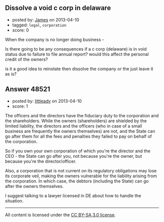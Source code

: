 ## Dissolve a void c corp in delaware

- posted by: [James](https://stackexchange.com/users/-1/25831-james) on 2013-04-10
- tagged: `legal`, `corporation`
- score: 0

When the company is no longer doing business -

Is there going to be any consequences if a c corp (delaware) is in void status due to failure to file annual report? would this affect the personal credit of the owners? 

is it a good idea to reinstate then dissolve the company or the just leave it as is?


## Answer 48521

- posted by: [littleadv](https://stackexchange.com/users/-1/13808-littleadv) on 2013-04-10
- score: 1

The officers and the directors have the fiduciary duty to the corporation and the shareholders. While the owners (shareholders) are shielded by the limited liability, the directors and the officers (who in case of a small business are frequently the owners themselves) are not, and the State can go after them for all the fees and penalties they failed to pay on behalf of the corporation.

So if you own your own corporation of which you're the director and the CEO - the State can go after you, not because you're the owner, but because you're the director/officer.

Also, a corporation that is not current on its regulatory obligations may lose its corporate veil, making the owners vulnerable for the liability arising from the corporation. In which case, the debtors (including the State) can go after the owners themselves.

I suggest talking to a lawyer licensed in DE about how to handle the situation.



---

All content is licensed under the [CC BY-SA 3.0 license](https://creativecommons.org/licenses/by-sa/3.0/).
